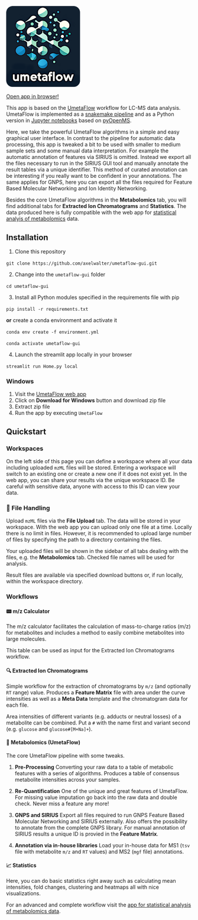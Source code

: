 
<img src="assets/umetaflow-logo.png" alt="logo" width="200"/>

[Open app in browser!](https://abi-services.cs.uni-tuebingen.de/umetaflow)

This app is based on the [UmetaFlow](https://chemrxiv.org/engage/chemrxiv/article-details/634fb68fdfbd2b6abc5c5fcd) workflow for LC-MS data analysis. UmetaFlow is implemented as a [snakemake pipeline](https://github.com/NBChub/snakemake-UmetaFlow) and as a Python version in [Jupyter notebooks](https://github.com/eeko-kon/pyOpenMS_UmetaFlow) based on [pyOpenMS](https://pyopenms.readthedocs.io/en/latest/index.html).

Here, we take the powerful UmetaFlow algorithms in a simple and easy graphical user interface. In contrast to the pipeline for automatic data processing,
this app is tweaked a bit to be used with smaller to medium sample sets and some manual data interpretation. For example the automatic annotation of features via SIRIUS is omitted.
Instead we export all the files necessary to run in the SIRIUS GUI tool and manually annotate the result tables via a unique identifier. This method of curated annotation can be interesting if you really want to be confident in your annotations.
The same applies for GNPS, here you can export all the files required for Feature Based Molecular Networking and Ion Identity Networking.

Besides the core UmetaFlow algorithms in the **Metabolomics** tab, you will find additional tabs for **Extracted Ion Chromatograms** and **Statistics**. The data produced here is fully compatible with the web app for [statistical analyis of metabolomics](https://github.com/axelwalter/streamlit-metabolomics-statistics) data.

## Installation
1. Clone this repository

`git clone https://github.com/axelwalter/umetaflow-gui.git`

2. Change into the `umetaflow-gui` folder

`cd umetaflow-gui`

3. Install all Python modules specified in the requirements file with pip

`pip install -r requirements.txt`

**or** create a conda environment and activate it

`conda env create -f environment.yml`

`conda activate umetaflow-gui`

4. Launch the streamlit app locally in your browser

`streamlit run Home.py local`

### Windows
1. Visit the [UmetaFlow web app](https://abi-services.cs.uni-tuebingen.de/umetaflow/)
2. Click on **Download for Windows** button and download zip file
3. Extract zip file
4. Run the app by executing `UmetaFlow`

## Quickstart

### Workspaces
On the left side of this page you can define a workspace where all your data including uploaded `mzML` files will be stored. Entering a workspace will switch to an existing one or create a new one if it does not exist yet. In the web app, you can share your results via the unique workspace ID. Be careful with sensitive data, anyone with access to this ID can view your data.

### 📁 File Handling
Upload `mzML` files via the **File Upload** tab. The data will be stored in your workspace. With the web app you can upload only one file at a time.
Locally there is no limit in files. However, it is recommended to upload large number of files by specifying the path to a directory containing the files.

Your uploaded files will be shown in the sidebar of all tabs dealing with the files, e.g. the **Metabolomics** tab. Checked file names will be used for analysis.

Result files are available via specified download buttons or, if run locally, within the workspace directory.
### Workflows

#### 📟 m/z Calculator

The m/z calculator facilitates the calculation of mass-to-charge ratios (m/z) for metabolites and includes a method to easily combine metabolites into large molecules.

This table can be used as input for the Extracted Ion Chromatograms workflow.

#### 🔍 Extracted Ion Chromatograms

Simple workflow for the extraction of chromatograms by `m/z` (and optionally `RT` range) value. Produces a **Feature Matrix** file with area under the curve intensities as well as a **Meta Data** template and the chromatogram data for each file.

Area intensities of different variants (e.g. adducts or neutral losses) of a metabolite can be combined. Put a `#` with the name first and variant second (e.g. `glucose` and `glucose#[M+Na]+`).  

#### 🧪 Metabolomics (UmetaFlow)

The core UmetaFlow pipeline with some tweaks.

1. **Pre-Processing**
Converting your raw data to a table of metabolic features with a series of algorithms. Produces a table of consensus metabolite intensities across your samples.

2. **Re-Quantification**
One of the unique and great features of UmetaFlow. For missing value imputation go back into the raw data and double check. Never miss a feature any more! 

3. **GNPS and SIRIUS**
Export all files required to run GNPS Feature Based Molecular Networking and SIRIUS externally. Also offers the possibility to annotate from the complete GNPS library. For manual annotation of SIRIUS results a unique ID is provied in the **Feature Matrix**.

4. **Annotation via in-house libraries**
Load your in-house data for MS1 (`tsv` file with metabolite `m/z` and `RT` values) and MS2 (`mgf` file) annotations.

#### 📈 Statistics
Here, you can do basic statistics right away such as calculating mean intensities, fold changes, clustering and heatmaps all with nice visualizations.

For an advanced and complete workflow visit the [app for statistical analysis of metabolomics data](https://axelwalter-streamlit-metabol-statistics-for-metabolomics-3ornhb.streamlit.app/).
